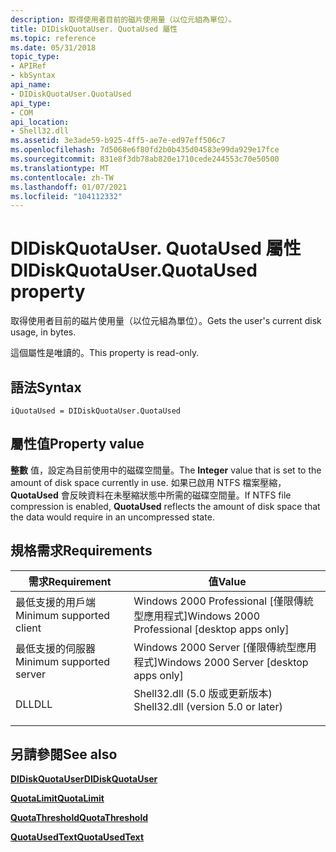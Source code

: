 ```yaml
---
description: 取得使用者目前的磁片使用量（以位元組為單位）。
title: DIDiskQuotaUser. QuotaUsed 屬性
ms.topic: reference
ms.date: 05/31/2018
topic_type:
- APIRef
- kbSyntax
api_name:
- DIDiskQuotaUser.QuotaUsed
api_type:
- COM
api_location:
- Shell32.dll
ms.assetid: 3e3ade59-b925-4ff5-ae7e-ed97eff506c7
ms.openlocfilehash: 7d5068e6f80fd2b0b435d04583e99da929e17fce
ms.sourcegitcommit: 831e8f3db78ab820e1710cede244553c70e50500
ms.translationtype: MT
ms.contentlocale: zh-TW
ms.lasthandoff: 01/07/2021
ms.locfileid: "104112332"
---
```

# <a name="didiskquotauserquotaused-property"></a><span data-ttu-id="635c0-103">DIDiskQuotaUser. QuotaUsed 屬性</span><span class="sxs-lookup"><span data-stu-id="635c0-103">DIDiskQuotaUser.QuotaUsed property</span></span>

<span data-ttu-id="635c0-104">取得使用者目前的磁片使用量（以位元組為單位）。</span><span class="sxs-lookup"><span data-stu-id="635c0-104">Gets the user's current disk usage, in bytes.</span></span>

<span data-ttu-id="635c0-105">這個屬性是唯讀的。</span><span class="sxs-lookup"><span data-stu-id="635c0-105">This property is read-only.</span></span>

## <a name="syntax"></a><span data-ttu-id="635c0-106">語法</span><span class="sxs-lookup"><span data-stu-id="635c0-106">Syntax</span></span>


```JScript
iQuotaUsed = DIDiskQuotaUser.QuotaUsed
```



## <a name="property-value"></a><span data-ttu-id="635c0-107">屬性值</span><span class="sxs-lookup"><span data-stu-id="635c0-107">Property value</span></span>

<span data-ttu-id="635c0-108">**整數** 值，設定為目前使用中的磁碟空間量。</span><span class="sxs-lookup"><span data-stu-id="635c0-108">The **Integer** value that is set to the amount of disk space currently in use.</span></span> <span data-ttu-id="635c0-109">如果已啟用 NTFS 檔案壓縮， **QuotaUsed** 會反映資料在未壓縮狀態中所需的磁碟空間量。</span><span class="sxs-lookup"><span data-stu-id="635c0-109">If NTFS file compression is enabled, **QuotaUsed** reflects the amount of disk space that the data would require in an uncompressed state.</span></span>

## <a name="requirements"></a><span data-ttu-id="635c0-110">規格需求</span><span class="sxs-lookup"><span data-stu-id="635c0-110">Requirements</span></span>



| <span data-ttu-id="635c0-111">需求</span><span class="sxs-lookup"><span data-stu-id="635c0-111">Requirement</span></span> | <span data-ttu-id="635c0-112">值</span><span class="sxs-lookup"><span data-stu-id="635c0-112">Value</span></span> |
|-------------------------------------|---------------------------------------------------------------------------------------------------------------|
| <span data-ttu-id="635c0-113">最低支援的用戶端</span><span class="sxs-lookup"><span data-stu-id="635c0-113">Minimum supported client</span></span><br/> | <span data-ttu-id="635c0-114">Windows 2000 Professional \[僅限傳統型應用程式\]</span><span class="sxs-lookup"><span data-stu-id="635c0-114">Windows 2000 Professional \[desktop apps only\]</span></span><br/>                                                    |
| <span data-ttu-id="635c0-115">最低支援的伺服器</span><span class="sxs-lookup"><span data-stu-id="635c0-115">Minimum supported server</span></span><br/> | <span data-ttu-id="635c0-116">Windows 2000 Server \[僅限傳統型應用程式\]</span><span class="sxs-lookup"><span data-stu-id="635c0-116">Windows 2000 Server \[desktop apps only\]</span></span><br/>                                                          |
| <span data-ttu-id="635c0-117">DLL</span><span class="sxs-lookup"><span data-stu-id="635c0-117">DLL</span></span><br/>                      | <dl> <span data-ttu-id="635c0-118"><dt>Shell32.dll (5.0 版或更新版本) </dt></span><span class="sxs-lookup"><span data-stu-id="635c0-118"><dt>Shell32.dll (version 5.0 or later)</dt></span></span> </dl> |



## <a name="see-also"></a><span data-ttu-id="635c0-119">另請參閱</span><span class="sxs-lookup"><span data-stu-id="635c0-119">See also</span></span>

<dl> <dt>

[<span data-ttu-id="635c0-120">**DIDiskQuotaUser**</span><span class="sxs-lookup"><span data-stu-id="635c0-120">**DIDiskQuotaUser**</span></span>](didiskquotauser-object.md)
</dt> <dt>

[<span data-ttu-id="635c0-121">**QuotaLimit**</span><span class="sxs-lookup"><span data-stu-id="635c0-121">**QuotaLimit**</span></span>](didiskquotauser-quotalimit.md)
</dt> <dt>

[<span data-ttu-id="635c0-122">**QuotaThreshold**</span><span class="sxs-lookup"><span data-stu-id="635c0-122">**QuotaThreshold**</span></span>](didiskquotauser-quotathreshold.md)
</dt> <dt>

[<span data-ttu-id="635c0-123">**QuotaUsedText**</span><span class="sxs-lookup"><span data-stu-id="635c0-123">**QuotaUsedText**</span></span>](didiskquotauser-quotausedtext.md)
</dt> </dl>

 

 




